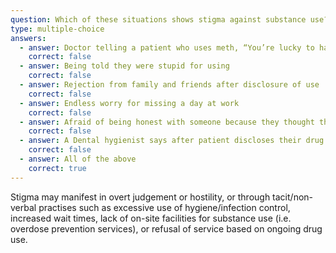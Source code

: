 ```yaml
---
question: Which of these situations shows stigma against substance use?
type: multiple-choice
answers:
  - answer: Doctor telling a patient who uses meth, “You’re lucky to have all your teeth left”
    correct: false
  - answer: Being told they were stupid for using
    correct: false
  - answer: Rejection from family and friends after disclosure of use
    correct: false
  - answer: Endless worry for missing a day at work
    correct: false
  - answer: Afraid of being honest with someone because they thought they would lose a job or relationship
    correct: false
  - answer: A Dental hygienist says after patient discloses their drug use, “Oh, you really have to stop that, it’s awful”
    correct: false
  - answer: All of the above 
    correct: true
---
```

<!--- This is where the rich feedback goes -->
<markdown-container>
  <markdown-column size="1">

Stigma may manifest in overt judgement or hostility, or through tacit/non-verbal practises such as excessive use of hygiene/infection control, increased wait times, lack of on-site facilities for substance use (i.e. overdose prevention services), or refusal of service based on ongoing drug use.

  </markdown-column>
</markdown-container>
